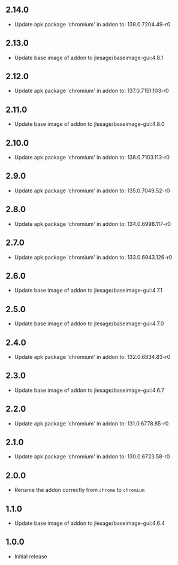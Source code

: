 ## 2.14.0

- Update apk package 'chromium' in addon to: 138.0.7204.49-r0

## 2.13.0

- Update base image of addon to jlesage/baseimage-gui:4.8.1

## 2.12.0

- Update apk package 'chromium' in addon to: 137.0.7151.103-r0

## 2.11.0

- Update base image of addon to jlesage/baseimage-gui:4.8.0

## 2.10.0

- Update apk package 'chromium' in addon to: 136.0.7103.113-r0

## 2.9.0

- Update apk package 'chromium' in addon to: 135.0.7049.52-r0

## 2.8.0

- Update apk package 'chromium' in addon to: 134.0.6998.117-r0

## 2.7.0

- Update apk package 'chromium' in addon to: 133.0.6943.126-r0

## 2.6.0

- Update base image of addon to jlesage/baseimage-gui:4.7.1

## 2.5.0

- Update base image of addon to jlesage/baseimage-gui:4.7.0

## 2.4.0

- Update apk package 'chromium' in addon to: 132.0.6834.83-r0

## 2.3.0

- Update base image of addon to jlesage/baseimage-gui:4.6.7

## 2.2.0

- Update apk package 'chromium' in addon to: 131.0.6778.85-r0

## 2.1.0

- Update apk package 'chromium' in addon to: 130.0.6723.58-r0

## 2.0.0

- Rename the addon correctly from `chrome` to `chromium`

## 1.1.0

- Update base image of addon to jlesage/baseimage-gui:4.6.4

## 1.0.0

- Initial release

<!-- https://developers.home-assistant.io/docs/add-ons/presentation#keeping-a-changelog -->
